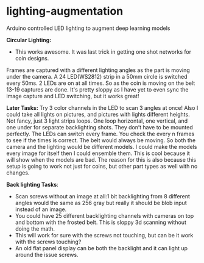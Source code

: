 # lighting-augmentation
Arduino controlled LED lighting to augment deep learning models

**Circular Lighting:**
* This works awesome. It was last trick in getting one shot networks for coin designs. 

Frames are captured with a different lighting angles as the part is moving under the camera. A 24 LED(WS2812) strip in a 50mm circle is switched every 50ms. 2 LEDs are on at all times. So as the coin is moving on  the belt 13-19 captures are done. It's pretty sloppy as I have yet to even sync the image capture and LED switching, but it works great!


**Later Tasks:**
Try 3 color channels in the LED to scan 3 angles at once! Also I could take all lights on pictures, and pictures with lights different heights. Not fancy, just 3 light strips loops. One loop horizontal, one vertical, and one under for separate backlighting shots. They don’t have to be mounted perfectly. The LEDs can switch every frame. You check the every n frames to see if the times is correct. The belt would always be moving. So both the camera and the lighting would be different models. I could make the models every image for itself then I could ensemble them. This is cool because it will show when the models are bad. The reason for this is also because this setup is going to work not just for coins, but other part types as well with no changes.

**Back lighting Tasks**:
* Scan screws without an image at all:1 bit backlighting from 8 different angles would the same as 256 gray but really it should be blob input instead of an image. 
* You could have 25 different backlighting channels with cameras on top and bottom with the frosted belt. This is sloppy 3d scanning without doing the math. 
* This will work for sure with the screws not touching, but can be it work with the screws touching?
* An old flat panel display can be both the backlight and it can light up around the issue screws.
